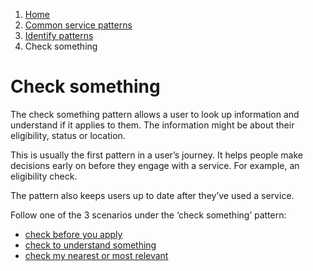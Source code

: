 1.  [Home](/)
2.	[Common service patterns](/common-service-patterns/overview)
3.  [Identify patterns](/common-service-patterns/identify-patterns)
4.  Check something

# Check something
The check something pattern allows a user to look up information and understand if it applies to them. The information might be about their eligibility, status or location.

This is usually the first pattern in a user’s journey. It helps people make decisions early on before they engage with a service. For example, an eligibility check.

The pattern also keeps users up to date after they’ve used a service.

Follow one of the 3 scenarios under the ‘check something’ pattern:

* [check before you apply](/common-service-patterns/service-patterns/check-something/check-before-you-apply/overview)
* [check to understand something](/common-service-patterns/service-patterns/check-something/check-to-understand-something/overview)
* [check my nearest or most relevant](/common-service-patterns/service-patterns/check-something/check-my-nearest-or-most-relevant/overview)
